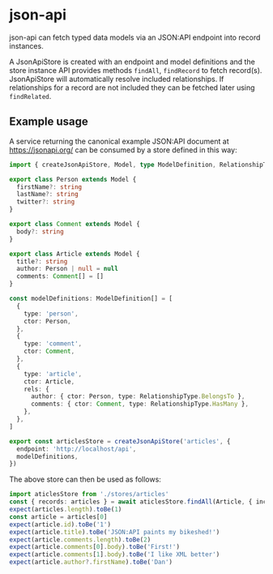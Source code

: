 # json-api

json-api can fetch typed data models via an JSON:API endpoint into record instances.

A JsonApiStore is created with an endpoint and model definitions and the store instance API provides methods `findAll`, `findRecord` to fetch record(s). JsonApiStore will automatically resolve included relationships. If relationships for a record are not included they can be fetched later using `findRelated`.

## Example usage

A service returning the canonical example JSON:API document at https://jsonapi.org/ can be consumed by a store defined in this way:

```ts
import { createJsonApiStore, Model, type ModelDefinition, RelationshipType } from '@bjornharrtell/json-api'

export class Person extends Model {
  firstName?: string
  lastName?: string
  twitter?: string
}

export class Comment extends Model {
  body?: string
}

export class Article extends Model {
  title?: string
  author: Person | null = null
  comments: Comment[] = []
}

const modelDefinitions: ModelDefinition[] = [
  {
    type: 'person',
    ctor: Person,
  },
  {
    type: 'comment',
    ctor: Comment,
  },
  {
    type: 'article',
    ctor: Article,
    rels: {
      author: { ctor: Person, type: RelationshipType.BelongsTo },
      comments: { ctor: Comment, type: RelationshipType.HasMany },
    },
  },
]

export const articlesStore = createJsonApiStore('articles', {
  endpoint: 'http://localhost/api',
  modelDefinitions,
})
```

The above store can then be used as follows:

```ts
import aticlesStore from './stores/articles'
const { records: articles } = await aticlesStore.findAll(Article, { include: ['comments', 'author'] })
expect(articles.length).toBe(1)
const article = articles[0]
expect(article.id).toBe('1')
expect(article.title).toBe('JSON:API paints my bikeshed!')
expect(article.comments.length).toBe(2)
expect(article.comments[0].body).toBe('First!')
expect(article.comments[1].body).toBe('I like XML better')
expect(article.author?.firstName).toBe('Dan')
```
